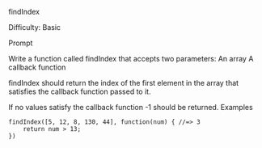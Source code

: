 findIndex

Difficulty: Basic

Prompt

Write a function called findIndex that accepts two parameters:
An array
A callback function

findIndex should return the index of the first element in the array that satisfies the callback function passed to it.

If no values satisfy the callback function -1 should be returned.
Examples

```
findIndex([5, 12, 8, 130, 44], function(num) { //=> 3
    return num > 13;
})
```
